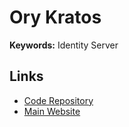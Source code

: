 # Ory Kratos

<!--
https://github.com/merlinn-co/merlinn/blob/main/config/kratos/kratos.yml
-->

**Keywords:** Identity Server

## Links

- [Code Repository](https://github.com/ory/kratos)
- [Main Website](https://ory.sh/kratos)

